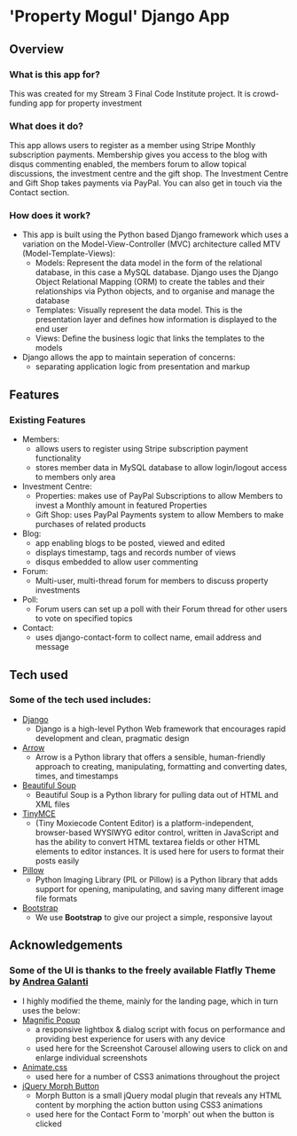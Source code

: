 # 'Property Mogul' Django App

## Overview

### What is this app for?

This was created for my Stream 3 Final Code Institute project.  It is crowd-funding app for property investment

### What does it do?

This app allows users to register as a member using Stripe Monthly subscription payments.  Membership gives you access to the blog with disqus commenting enabled, the members forum to allow topical discussions, the investment centre and the gift shop.  The Investment Centre and Gift Shop takes payments via PayPal.  You can also get in touch via the Contact section.

### How does it work?

- This app is built using the Python based Django framework which uses a variation on the Model-View-Controller (MVC) architecture called MTV (Model-Template-Views): 
	- Models: Represent the data model in the form of the relational database, in this case a MySQL database. Django uses the Django Object Relational Mapping (ORM) to create the tables and their relationships via Python objects, and to organise and manage the database
	- Templates: Visually represent the data model. This is the presentation layer and defines how information is displayed to the end user
	- Views: Define the business logic that links the templates to the models
- Django allows the app to maintain seperation of concerns:
	- separating application logic from presentation and markup

## Features

### Existing Features
- Members:
	- allows users to register using Stripe subscription payment functionality
	- stores member data in MySQL database to allow login/logout access to members only area
- Investment Centre:
	- Properties: makes use of PayPal Subscriptions to allow Members to invest a Monthly amount in featured Properties
	- Gift Shop: uses PayPal Payments system to allow Members to make purchases of related products
- Blog:
	- app enabling blogs to be posted, viewed and edited
	- displays timestamp, tags and records number of views
	- disqus embedded to allow user commenting
- Forum:
	- Multi-user, multi-thread forum for members to discuss property investments
- Poll:
	- Forum users can set up a poll with their Forum thread for other users to vote on specified topics
- Contact:
	- uses django-contact-form to collect name, email address and message


## Tech used

### Some of the tech used includes:
- [Django](https://www.djangoproject.com/)
	- Django is a high-level Python Web framework that encourages rapid development and clean, pragmatic design
- [Arrow](https://pypi.python.org/pypi/arrow)
	- Arrow is a Python library that offers a sensible, human-friendly approach to creating, manipulating, formatting and converting dates, times, and timestamps
- [Beautiful Soup](https://www.crummy.com/software/BeautifulSoup/)
	- Beautiful Soup is a Python library for pulling data out of HTML and XML files
- [TinyMCE](https://www.tinymce.com/)
	- (Tiny Moxiecode Content Editor) is a platform-independent, browser-based WYSIWYG editor control, written in JavaScript and has the ability to convert HTML textarea fields or other HTML elements to editor instances.  It is used here for users to format their posts easily
- [Pillow](https://python-pillow.org/)
	- Python Imaging Library (PIL or Pillow) is a Python library that adds support for opening, manipulating, and saving many different image file formats
- [Bootstrap](http://getbootstrap.com/)
	- We use **Bootstrap** to give our project a simple, responsive layout

## Acknowledgements

### Some of the UI is thanks to the freely available Flatfly Theme by [Andrea Galanti](http://andreagalanti.it/portfolio/flatfy-theme/)
- I highly modified the theme, mainly for the landing page, which in turn uses the below:
- [Magnific Popup](http://dimsemenov.com/plugins/magnific-popup/)
	- a responsive lightbox & dialog script with focus on performance and providing best experience for users with any device
	- used here for the Screenshot Carousel allowing users to click on and enlarge individual screenshots
- [Animate.css](https://daneden.github.io/animate.css/)
	- used here for a number of CSS3 animations throughout the project
- [jQuery Morph Button](http://www.jqueryscript.net/lightbox/jQuery-Plugin-For-Popup-Window-with-Morphing-Button-Morph-Button.html)
	- Morph Button is a small jQuery modal plugin that reveals any HTML content by morphing the action button using CSS3 animations
	- used here for the Contact Form to 'morph' out when the button is clicked